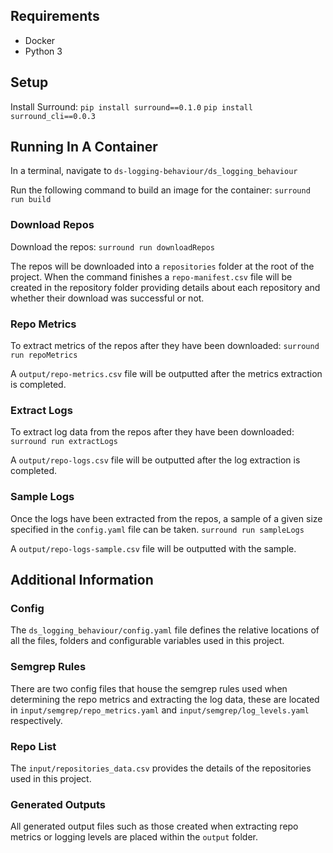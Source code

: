 ## Requirements

- Docker
- Python 3

## Setup
Install Surround:
`pip install surround==0.1.0`
`pip install surround_cli==0.0.3`

## Running In A Container
In a terminal, navigate to `ds-logging-behaviour/ds_logging_behaviour`

Run the following command to build an image for the container:
`surround run build`

### Download Repos
Download the repos:
`surround run downloadRepos`

The repos will be downloaded into a `repositories` folder at the root of the project. 
When the command finishes a `repo-manifest.csv` file will be created in the repository folder providing details about each repository and whether their download was successful or not.

### Repo Metrics
To extract metrics of the repos after they have been downloaded:
`surround run repoMetrics`

A `output/repo-metrics.csv` file will be outputted after the metrics extraction is completed.

### Extract Logs
To extract log data from the repos after they have been downloaded:
`surround run extractLogs`

A `output/repo-logs.csv` file will be outputted after the log extraction is completed.

### Sample Logs
Once the logs have been extracted from the repos, a sample of a given size specified in the `config.yaml` file can be taken.
`surround run sampleLogs`

A `output/repo-logs-sample.csv` file will be outputted with the sample.

## Additional Information
### Config
The `ds_logging_behaviour/config.yaml` file defines the relative locations of all the files, folders and configurable variables used in this project.

### Semgrep Rules
There are two config files that house the semgrep rules used when determining the repo metrics and extracting the log data, these are located in `input/semgrep/repo_metrics.yaml` and `input/semgrep/log_levels.yaml` respectively.

### Repo List
The `input/repositories_data.csv` provides the details of the repositories used in this project.

### Generated Outputs
All generated output files such as those created when extracting repo metrics or logging levels are placed within the `output` folder.